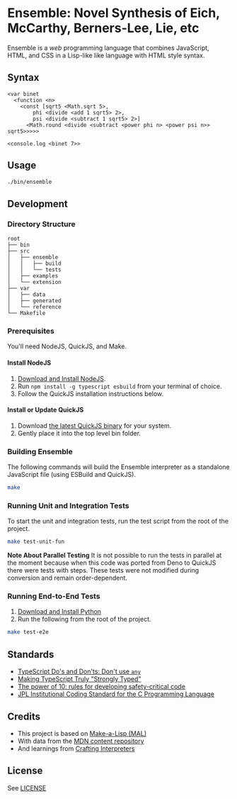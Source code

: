 # Ensemble: Novel Synthesis of Eich, McCarthy, Berners-Lee, Lie, etc

Ensemble is a _web_ programming language that combines JavaScript, HTML, and CSS 
in a Lisp-like like language with HTML style syntax.

## Syntax

```ensemble
<var binet 
  <function <n> 
    <const [sqrt5 <Math.sqrt 5>,
        phi <divide <add 1 sqrt5> 2>,
        psi <divide <subtract 1 sqrt5> 2>]
      <Math.round <divide <subtract <power phi n> <power psi n>> sqrt5>>>>>

<console.log <binet 7>>
```

## Usage

```bash
./bin/ensemble
```

## Development

### Directory Structure

```
root
├── bin
├── src
│   ├── ensemble
│   │   ├── build
│   │   └── tests
│   ├── examples
│   └── extension
├── var
│   ├── data
│   ├── generated
│   └── reference
└── Makefile
```

### Prerequisites

You'll need NodeJS, QuickJS, and Make.

#### Install NodeJS

1. [Download and Install NodeJS][NodeJS].
2. Run `npm install -g typescript esbuild` from your terminal of choice.
2. Follow the QuickJS installation instructions below.

#### Install or Update QuickJS

1. Download [the latest QuickJS binary][QuickJS] for your system.
2. Gently place it into the top level bin folder.

### Building Ensemble

The following commands will build the Ensemble interpreter as a standalone 
JavaScript file (using ESBuild and QuickJS).

```bash
make
```

### Running Unit and Integration Tests

To start the unit and integration tests, run the test script from the root of the project.

```bash
make test-unit-fun
```

**Note About Parallel Testing** 
It is not possible to run the tests in parallel at the moment because when this 
code was ported from Deno to QuickJS there were tests with steps. These tests 
were not modified during conversion and remain order-dependent.  

### Running End-to-End Tests

1. [Download and Install Python][Python] 
2. Run the following from the root of the project.

```bash
make test-e2e
```

## Standards

- [TypeScript Do's and Don'ts: Don't use `any`][TypeScript]
- [Making TypeScript Truly "Strongly Typed"][Zemskov]
- [The power of 10: rules for developing safety-critical code][Holzman]
- [JPL Institutional Coding Standard for the C Programming Language][JPL]

## Credits

- This project is based on [Make-a-Lisp (MAL)][Martin]
- With data from the [MDN content repository][MDN]
- And learnings from [Crafting Interpreters][Nystrom]

## License

See [LICENSE](LICENSE)

[Globals]: https://developer.mozilla.org/en-US/docs/Web/JavaScript/Reference/Global_Objects
[Holzman]: https://ieeexplore.ieee.org/document/1642624
[JPL]: https://web.archive.org/web/20111015064908/http://lars-lab.jpl.nasa.gov/JPL_Coding_Standard_C.pdf
[Martin]: https://github.com/kanaka/mal
[MDN]: https://github.com/mdn/content/tree/main/files/jsondata
[NodeJS]: https://nodejs.org/en
[Nystrom]: https://craftinginterpreters.com/
[Python]: https://www.python.org/
[QuickJS]: https://github.com/quickjs-ng/quickjs/releases
[TypeScript]: https://www.typescriptlang.org/docs/handbook/declaration-files/do-s-and-don-ts.html#any
[Zemskov]: https://betterprogramming.pub/making-typescript-truly-strongly-typed-c3a8947434a2
